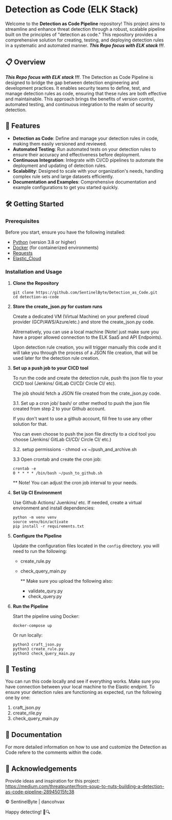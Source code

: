 # Detection as Code (ELK Stack)

Welcome to the **Detection as Code Pipeline** repository! This project aims to streamline and enhance threat detection through a robust, scalable pipeline built on the principles of "detection as code." This repository provides a comprehensive solution for creating, testing, and deploying detection rules in a systematic and automated manner. ***This Repo focus with ELK stack !!!***.


## 📋 Overview

***This Repo focus with ELK stack !!!***.
The Detection as Code Pipeline is designed to bridge the gap between detection engineering and development practices. It enables security teams to define, test, and manage detection rules as code, ensuring that these rules are both effective and maintainable. This approach brings the benefits of version control, automated testing, and continuous integration to the realm of security detection.


## 🚀 Features

- **Detection as Code**: Define and manage your detection rules in code, making them easily versioned and reviewed.
- **Automated Testing**: Run automated tests on your detection rules to ensure their accuracy and effectiveness before deployment.
- **Continuous Integration**: Integrate with CI/CD pipelines to automate the deployment and updating of detection rules.
- **Scalability**: Designed to scale with your organization's needs, handling complex rule sets and large datasets efficiently.
- **Documentation and Examples**: Comprehensive documentation and example configurations to get you started quickly.


## 🛠️ Getting Started

### Prerequisites

Before you start, ensure you have the following installed:
- [Python](https://www.python.org/) (version 3.8 or higher)
- [Docker](https://www.docker.com/) (for containerized environments)
- [Requests](https://pypi.org/project/requests/)
- [Elastic_Cloud](https://www.elastic.co/guide/en/security/current/security-apis.html)


### Installation and Usage

1. **Clone the Repository**

   ```
   git clone https://github.com/SentinelByte/Detection_as_Code.git
   cd detection-as-code
   ```

2. **Store the create_json.py for custom runs**

   Create a dedicated VM (Virtual Machine) on your prefered cloud provider (GCP/AWS/Azure/etc.) and store the create_json.py code.
   
   Altrernatively, you can use a local machine (Note! just make sure you have a proper allowed connection to the ELK SaaS and API Endpoints).

   Upon detection rule creation, you will trigger manually this code and it will take you through the process of a JSON file creation, that will be used later for the detection rule creation.

3. **Set up a push job to your CICD tool**

   To run the code and create the detection rule, push ths json file to your CICD tool (Jenkins/ GitLab CI/CD/ Circle CI/ etc).
   
   The job should fetch a JSON file created from the crate_json.py code.
   
   3.1. Set up a cron job/ bash/ or other method to push the json file created from step 2 to your Github account.

   If you don't want to use a github account, fill free to use any other solution for that.

   You can even choose to push the json file directly to a cicd tool you choose (Jenkins/ GitLab CI/CD/ Circle CI/ etc.)

   3.2. setup permissions - chmod +x ~/push_and_archive.sh

   3.3 Open crontab and create the cron job:
   
   ```
   crontab -e
   0 * * * * /bin/bash ~/push_to_github.sh
   ```
   
   ** Note! You can adjust the cron job interval to your needs.
   
5. **Set Up CI Environment**
   
   Use Github Actions/ Juenkins/ etc.
   If needed, create a virtual environment and install dependencies:

   ```
   python -m venv venv
   source venv/bin/activate
   pip install -r requirements.txt
   ```

7. **Configure the Pipeline**

   Update the configuration files located in the `config` directory.
   you will need to run the following:
   - create_rule.py
   - check_query_main.py
  
     ** Make sure you upload the following also:
      - validate_qury.py
      - check_query.py

9. **Run the Pipeline**

   Start the pipeline using Docker:

   ```
   docker-compose up
   ```

   Or run locally:

   ```
   python3 craft_json.py
   python3 create_rule.py
   python3 check_query_main.py
   ```


## 🧪 Testing

You can run this code locally and see if everything works.
Make sure you have connection between your local machine to the Elastic endpint.
To ensure your detection rules are functioning as expected, run the following one by one:
1. craft_json.py
2. create_rile.py
3. check_query_main.py


## 📝 Documentation

For more detailed information on how to use and customize the Detection as Code refere to the comments within the code.


## 🤝 Acknowledgements

Provide ideas and inspiration for this project: https://medium.com/threatpunter/from-soup-to-nuts-building-a-detection-as-code-pipeline-28945015fc38

© SentinelByte | dancohvax

Happy detecting! 🚀🔍
